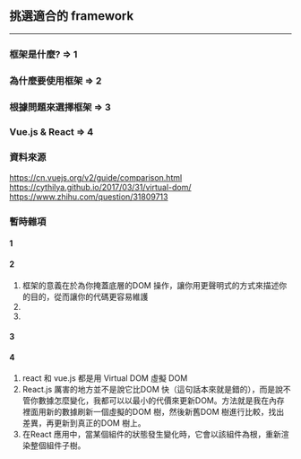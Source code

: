 ## 挑選適合的 framework
***
### 框架是什麼? => 1
### 為什麼要使用框架 => 2
### 根據問題來選擇框架 => 3
### Vue.js & React => 4





### 資料來源
https://cn.vuejs.org/v2/guide/comparison.html
https://cythilya.github.io/2017/03/31/virtual-dom/
https://www.zhihu.com/question/31809713


### 暫時雜項
#### 1
  
#### 2
  1. 框架的意義在於為你掩蓋底層的DOM 操作，讓你用更聲明式的方式來描述你的目的，從而讓你的代碼更容易維護
  2. 
  3. 
#### 3
#### 4
  1. react 和 vue.js 都是用 Virtual DOM 虛擬 DOM
  2. React.js 厲害的地方並不是說它比DOM 快（這句話本來就是錯的），而是說不管你數據怎麼變化，我都可以以最小的代價來更新DOM。方法就是我在內存裡面用新的數據刷新一個虛擬的DOM 樹，然後新舊DOM 樹進行比較，找出差異，再更新到真正的DOM 樹上。
  3. 在React 應用中，當某個組件的狀態發生變化時，它會以該組件為根，重新渲染整個組件子樹。